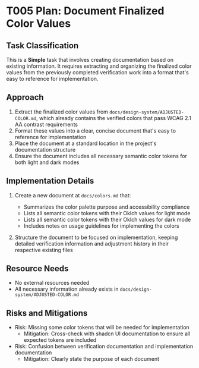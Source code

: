 # T005 Plan: Document Finalized Color Values

## Task Classification

This is a **Simple** task that involves creating documentation based on existing information. It requires extracting and organizing the finalized color values from the previously completed verification work into a format that's easy to reference for implementation.

## Approach

1. Extract the finalized color values from `docs/design-system/ADJUSTED-COLOR.md`, which already contains the verified colors that pass WCAG 2.1 AA contrast requirements
2. Format these values into a clear, concise document that's easy to reference for implementation
3. Place the document at a standard location in the project's documentation structure
4. Ensure the document includes all necessary semantic color tokens for both light and dark modes

## Implementation Details

1. Create a new document at `docs/colors.md` that:

   - Summarizes the color palette purpose and accessibility compliance
   - Lists all semantic color tokens with their Oklch values for light mode
   - Lists all semantic color tokens with their Oklch values for dark mode
   - Includes notes on usage guidelines for implementing the colors

2. Structure the document to be focused on implementation, keeping detailed verification information and adjustment history in their respective existing files

## Resource Needs

- No external resources needed
- All necessary information already exists in `docs/design-system/ADJUSTED-COLOR.md`

## Risks and Mitigations

- Risk: Missing some color tokens that will be needed for implementation
  - Mitigation: Cross-check with shadcn UI documentation to ensure all expected tokens are included
- Risk: Confusion between verification documentation and implementation documentation
  - Mitigation: Clearly state the purpose of each document
